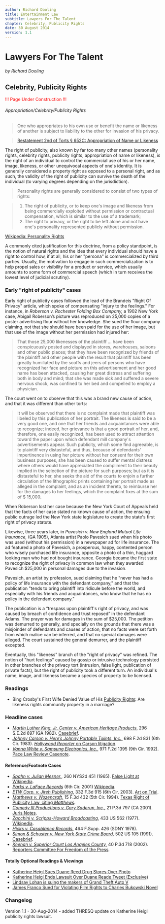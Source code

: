 ```yaml
---
author: Richard Dooling
title: Entertainment Law
subtitle: Lawyers For The Talent
chapter: Celebrity, Publicity Rights
date: 30 August 2014
version: 1.1
---
```


# Lawyers For The Talent

###### by Richard Dooling

## Celebrity, Publicity Rights

<span style="color: red">!!! Page Under Construction !!!</span>

###### Appropriation/Celebrity/Publicity Rights

> One who appropriates to his own use or benefit the name or likeness of another is subject to liability to the other for invasion of his privacy.

> [Restatement 2nd of Torts &sect; 652C: Appropriation of Name or Likeness](http://tinyurl.com/mwxvn5y)

The right of publicity, also known by far too many other names (personality rights, celebrity rights, publicity rights, appropriation of name or likeness), is the right of an individual to control the commercial use of his or her name, image, likeness, or other unequivocal aspects of one's identity. It is generally considered a property right as opposed to a personal right, and as such, the validity of the right of publicity can survive the death of the individual (to varying degrees depending on the jurisdiction).

> Personality rights are generally considered to consist of two types of rights: 

> 1. The right of publicity, or to keep one's image and likeness from being commercially exploited without permission or contractual compensation, which is similar to the use of a trademark; 
> 2. The right to privacy, or the right to be left alone and not have one's personality represented publicly without permission. 

[Wikipedia: Personality Rights](http://en.wikipedia.org/wiki/Personality_rights)

A commonly cited justification for this doctrine, from a policy standpoint, is the notion of natural rights and the idea that every individual should have a right to control how, if at all, his or her "persona" is commercialized by third parties. Usually, the motivation to engage in such commercialization is to help propel sales or visibility for a product or service, which usually amounts to some form of commercial speech (which in turn receives the lowest level of judicial scrutiny).

### Early "right of publicity" cases 

Early right of publicity cases followed the lead of the Brandeis "Right Of Privacy" article, which spoke of compensating "injury to the feelings." For instance, in *Roberson v. Rochester Folding Box Company,* a 1902 New York case, Abigail Roberson’s picture was reproduced on 25,000 copies of a poster advertising flour without her knowledge. She sued the flour company claiming, not that she should have been paid for the use of her image, but that use of the image without her permission had injured her:

> That those 25,000 likenesses of the plaintiff &hellip; have been conspicuously posted and displayed in stores, warehouses, saloons and other public places; that they have been recognized by friends of the plaintiff and other people with the result that plaintiff has been greatly humiliated by the scoffs and jeers of persons who have recognized her face and picture on this advertisement and her good name has been attacked, causing her great distress and suffering both in body and mind; that she was made sick and suffered a severe nervous shock, was confined to her bed and compelled to employ a physician.

The court went on to observe that this was a brand new cause of action, and that it was different than other torts:

> It will be observed that there is no complaint made that plaintiff was libeled by this publication of her portrait. The likeness is said to be a very good one, and one that her friends and acquaintances were able to recognize; indeed, her grievance is that a good portrait of her, and, therefore, one easily recognized, has been used to attract attention toward the paper upon which defendant mill company's advertisements appear. Such publicity, which some find agreeable, is to plaintiff very distasteful, and thus, because of defendants' impertinence in using her picture without her consent for their own business purposes, she has been caused to suffer mental distress where others would have appreciated the compliment to their beauty implied in the selection of the picture for such purposes; but as it is distasteful to her, she seeks the aid of the courts to enjoin a further circulation of the lithographic prints containing her portrait made as alleged in the complaint, and as an incident thereto, to reimburse her for the damages to her feelings, which the complaint fixes at the sum of $ 15,000.

When Roberson lost her case because the New York Court of Appeals held that the facts of her case stated no known cause of action, the ensuing public outrage led the New York state legislature to create the state's first right of privacy statute. 

Likewise, three years later, in *Pavesich v. New England Mutual Life Insurance,* (GA 1905), Atlanta artist Paolo Pavesich sued when his photo was used (without his permission) in a newspaper ad for life insurance. The ad featured a photo of Pavesich, a prosperous, happy, contented person who wisely purchased life insurance, opposite a photo of a thin, haggard looking man who had not bought insurance. Georgia became the first state to recognize the right of privacy in common law when they awarded Pavesich $25,000 in personal damages due to the invasion. 

Pavesich, an artist by profession, sued claiming that he "never has had a policy of life insurance with the defendant company," and that the publication "tends to bring plaintiff into ridicule before the world, and especially with his friends and acquaintances, who know that he has no policy in the defendant company."

 The publication is a “trespass upon plaintiff's right of privacy, and was caused by breach of confidence and trust reposed” in the defendant Adams. The prayer was for damages in the sum of $25,000. The petition was demurred to generally, and specially on the grounds that there was a misjoinder of defendants and causes of action, that no facts were set forth from which malice can be inferred, and that no special damages were alleged. The court sustained the general demurrer, and the plaintiff excepted.

Eventually, this "likeness" branch of the "right of privacy" was refined. The notion of "hurt feelings" caused by gossip or intrusive technology persisted in other branches of the privacy tort (intrusion, false light, publication of private facts), but the right of publicity took a different turn. An individual's name, image, and likeness became a species of property to be licensed. 

### Readings ###

* Bing Crosby's First Wife Denied Value of His [Publicity Rights](http://www.hollywoodreporter.com/thr-esq/bing-crosbys-first-wife-denied-675755): Are likeness rights community property in a marriage?  

### Headline cases ###

*   [*Martin Luther King, Jr. Center v. American Heritage Products*](http://lawschool.westlaw.com/shared/westlawRedirect.aspx?task=find&cite=296se2d697&appflag=67.12), 296 S.E.2d 697 (GA 1982).  [Casebrief](http://www.casebriefs.com/blog/law/property/property-law-keyed-to-singer/intellectual-property/martin-luther-king-jr-center-for-social-change-inc-v-american-heritage-products-inc/).
*   [*Johnny Carson v. Here’s Johnny Portable Toilets, Inc.,*](http://lawschool.westlaw.com/shared/westlawRedirect.aspx?task=find&cite=698F2d831&appflag=67.12) 698 F.2d 831 (6th Cir. 1983). [*Hollywood Reporter* on Carson litigation](http://www.hollywoodreporter.com/blogs/thr-esq/johnny-carson-estate-wins-injunction-63785).
*   [*Vanna White v. Samsung Electronics, Inc.,*](http://lawschool.westlaw.com/shared/westlawRedirect.aspx?task=find&cite=971f2d1395&appflag=67.12) 971 F.2d 1395 (9th Cir. 1992). [Pace Law Review Casenote](http://digitalcommons.pace.edu/cgi/viewcontent.cgi?article=1359&context=plr).  

#### Reference/Footnote Cases ###

*   [*Spahn v. Julian Mesner,*](http://lawschool.westlaw.com/shared/westlawRedirect.aspx?task=find&cite=23+a.d.2d+216&appflag=67.12), 260 NYS2d 451 (1965). [False Light at Wikipedia](http://en.wikipedia.org/wiki/False_light).  
*   [*Parks v. LaFace Records*](http://lawschool.westlaw.com/shared/westlawRedirect.aspx?task=find&cite=329+F.3d+437&appflag=67.12) (6th Cir. 2001) [Wikipedia](http://en.wikipedia.org/wiki/Rosa_Parks_v._LaFace_Records).
*   [*ETW Corp. v. Jireh Publishing*](http://lawschool.westlaw.com/shared/westlawRedirect.aspx?task=find&cite=332f3d915&appflag=67.12), 332 F.3d 915 (6th Cir. 2003). [Art on Trial](http://www.tjcenter.org/ArtOnTrial/trademark.html).
*   [*Matthews v. Wozencraft,*](http://lawschool.westlaw.com/shared/westlawRedirect.aspx?task=find&cite=15f3d432&appflag=67.12) 15 F.3d 432 (5th Cir. 1994). [Texas Right of Publicity Law, citing *Matthews*](http://www.dmlp.org/legal-guide/texas-right-publicity-law).
*   [*Comedy III Productions v. Gary Saderup, Inc.,*](http://lawschool.westlaw.com/shared/westlawRedirect.aspx?task=find&cite=21+p3d+797&appflag=67.12) 21 P.3d 797 (CA 2001). [Juris Notes](http://www.jurisnotes.com/IP/articles/acriticalexam.htm).
*   [*Zacchini v. Scripps-Howard Broadcasting*](http://lawschool.westlaw.com/shared/westlawRedirect.aspx?task=find&cite=433us562&appflag=67.12), 433 US 562 (1977).  [Wikipedia](http://en.wikipedia.org/wiki/Zacchini_v._Scripps-Howard_Broadcasting_Co.).
*   [*Hicks v. Casablanca Records,*](http://lawschool.westlaw.com/shared/westlawRedirect.aspx?task=find&cite=464fsupp426&appflag=67.12) 464 F.Supp. 426 (SDNY 1978).
*   [*Simon & Schuster v. New York State Crime Board,*](http://lawschool.westlaw.com/shared/westlawRedirect.aspx?task=find&cite=502us105&appflag=67.12) 502 US 105 (1991). [Casebrief](http://www.casebriefs.com/blog/law/constitutional-law/constitutional-law-keyed-to-chemerinsky/first-amendment-freedom-of-expression/simon-schuster-inc-v-members-of-the-new-york-state-crime-victims-board/).
*   [*Keenan v. Superior Court Los Angeles County,*](http://lawschool.westlaw.com/shared/westlawRedirect.aspx?task=find&cite=27+Cal.4th+413&appflag=67.12) 40 P.3d 718 (2002). [Reporters Committee For Freedom of the Press](http://www.rcfp.org/browse-media-law-resources/news/high-court-strikes-down-state-son-sam-law).

#### Totally Optional Readings & Viewings

* [Katherine Heigl Sues Duane Reed Drug Stores Over Photo](http://www.washingtonpost.com/entertainment/celebrities/actress-heigl-sues-pharmacy-company-over-photo/2014/04/09/ffa1b0aa-c03a-11e3-9ee7-02c1e10a03f0_story.html)
* [Katherine Heigl Ends Lawsuit Over Duane Reade Tweet (Exclusive)](http://www.hollywoodreporter.com/thr-esq/katherine-heigl-ends-lawsuit-duane-728552)
* [Lindsay Lohan is suing the makers of Grand Theft Auto V](http://www.bbc.co.uk/newsbeat/28129505)
* [James Franco Sued for Violating Film Rights to Charles Bukowski Novel](http://www.hollywoodreporter.com/thr-esq/james-franco-sued-violating-film-699013)

### Changelog

Version 1.1 - 30-Aug-2014 - added THRESQ update on Katherine Heigl publicity rights lawsuit.

[brandeis_article]: http://en.wikipedia.org/wiki/The_Right_to_Privacy_(article) "The Right of Privacy"
